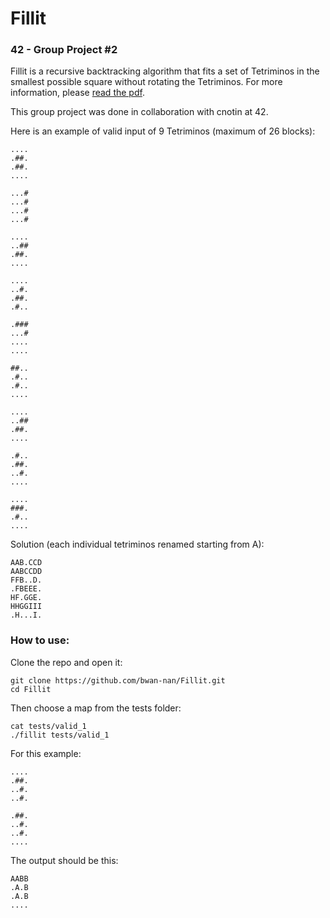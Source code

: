 Fillit
========
### 42 - Group Project #2

Fillit is a recursive backtracking algorithm that fits a set of Tetriminos in the smallest possible square without rotating the Tetriminos. For more information, please [read the pdf](https://github.com/bwan-nan/Fillit/blob/master/fillit.en.pdf).

This group project was done in collaboration with cnotin at 42.

Here is an example of valid input of 9 Tetriminos (maximum of 26 blocks):

```
....
.##.
.##.
....

...#
...#
...#
...#

....
..##
.##.
....

....
..#.
.##.
.#..

.###
...#
....
....

##..
.#..
.#..
....

....
..##
.##.
....

.#..
.##.
..#.
....

....
###.
.#..
....
```

Solution (each individual tetriminos renamed starting from A):
```
AAB.CCD
AABCCDD
FFB..D.
.FBEEE.
HF.GGE.
HHGGIII
.H...I.
```
### How to use:

Clone the repo and open it:

    git clone https://github.com/bwan-nan/Fillit.git
    cd Fillit
    
Then choose a map from the tests folder:

    cat tests/valid_1
    ./fillit tests/valid_1
    
For this example:

    ....
    .##.
    ..#.
    ..#.

    .##.
    ..#.
    ..#.
    ....
    
The output should be this:

    AABB
    .A.B
    .A.B
    ....
